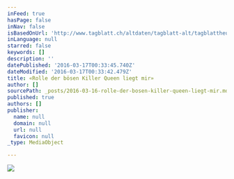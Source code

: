 ```yaml
---
inFeed: true
hasPage: false
inNav: false
isBasedOnUrl: 'http://www.tagblatt.ch/altdaten/tagblatt-alt/tagblattheute/hb/kultur/tb-ku/art855,1202920'
inLanguage: null
starred: false
keywords: []
description: ''
datePublished: '2016-03-17T00:33:45.740Z'
dateModified: '2016-03-17T00:33:42.479Z'
title: «Rolle der bösen Killer Queen liegt mir»
author: []
sourcePath: _posts/2016-03-16-rolle-der-bosen-killer-queen-liegt-mir.md
published: true
authors: []
publisher:
  name: null
  domain: null
  url: null
  favicon: null
_type: MediaObject

---
```

![](https://s3-us-west-2.amazonaws.com/the-grid-img/p/bdbe47cf3289a4f955cff6fffbdaa60d14bff9f3.jpg)